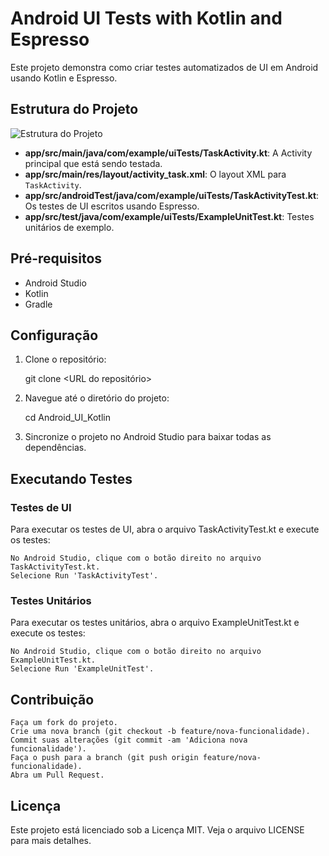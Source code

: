 # Android UI Tests with Kotlin and Espresso

Este projeto demonstra como criar testes automatizados de UI em Android usando Kotlin e Espresso.

## Estrutura do Projeto

![Estrutura do Projeto](.vscode/Estrutura.png)

- **app/src/main/java/com/example/uiTests/TaskActivity.kt**: A Activity principal que está sendo testada.
- **app/src/main/res/layout/activity_task.xml**: O layout XML para `TaskActivity`.
- **app/src/androidTest/java/com/example/uiTests/TaskActivityTest.kt**: Os testes de UI escritos usando Espresso.
- **app/src/test/java/com/example/uiTests/ExampleUnitTest.kt**: Testes unitários de exemplo.

## Pré-requisitos

- Android Studio
- Kotlin
- Gradle

## Configuração

1. Clone o repositório:

   git clone <URL do repositório>

2. Navegue até o diretório do projeto:

    cd Android_UI_Kotlin

3. Sincronize o projeto no Android Studio para baixar todas as dependências.

## Executando Testes

### Testes de UI

Para executar os testes de UI, abra o arquivo TaskActivityTest.kt e execute os testes:

    No Android Studio, clique com o botão direito no arquivo TaskActivityTest.kt.
    Selecione Run 'TaskActivityTest'.

### Testes Unitários

Para executar os testes unitários, abra o arquivo ExampleUnitTest.kt e execute os testes:

    No Android Studio, clique com o botão direito no arquivo ExampleUnitTest.kt.
    Selecione Run 'ExampleUnitTest'.

## Contribuição

    Faça um fork do projeto.
    Crie uma nova branch (git checkout -b feature/nova-funcionalidade).
    Commit suas alterações (git commit -am 'Adiciona nova funcionalidade').
    Faça o push para a branch (git push origin feature/nova-funcionalidade).
    Abra um Pull Request.

## Licença

Este projeto está licenciado sob a Licença MIT. Veja o arquivo LICENSE para mais detalhes.
